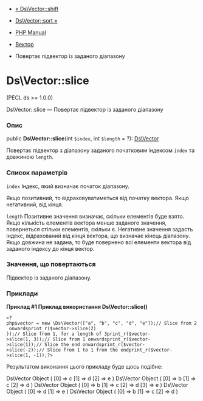 - [« Ds\Vector::shift](ds-vector.shift.md)
- [Ds\Vector::sort »](ds-vector.sort.md)

- [PHP Manual](index.md)
- [Вектор](class.ds-vector.md)
- Повертає підвектор із заданого діапазону

# Ds\Vector::slice

(PECL ds \>= 1.0.0)

Ds\Vector::slice — Повертає підвектор із заданого діапазону

### Опис

public **Ds\Vector::slice**(int `$index`, int `$length` = ?):
[Ds\Vector](class.ds-vector.md)

Повертає підвектор з діапазону заданого початковим індексом `index` та
довжиною `length`.

### Список параметрів

`index`
Індекс, який визначає початок діапазону.

Якщо позитивний, то відраховуватиметься від початку вектора. Якщо
негативний, від кінця.

`length`
Позитивне значення визначає, скільки елементів буде взято. Якщо
кількість елементів вектора менше заданого значення, повернеться стільки
елементів, скільки є. Негативне значення задасть індекс,
відрахований від кінця вектора, що визначає кінець діапазону. Якщо довжина
не задана, то буде повернено всі елементи вектора від заданого індексу
до кінця вектор.

### Значення, що повертаються

Підвектор із заданого діапазону.

### Приклади

**Приклад #1 Приклад використання **Ds\Vector::slice()****

` <?php$vector = new \Ds\Vector(["a", "b", "c", "d", "e"]);// Slice from 2 onwardsprint_r($vector->slice(2) ));// Slice from 1, for a length of 3print_r($vector->slice(1, 3));// Slice from 1 onwardsprint_r($vector->slice(1));// Slice the end onwardsprint_r($vector->slice(-2));// Slice from 1 to 1 from the endprint_r($vector->slice(1, -1));?> `

Результатом виконання цього прикладу буде щось подібне:

Ds\Vector Object
(
[0] => c
[1] => d
[2] => e
)
Ds\Vector Object
(
[0] => b
[1] => c
[2] => d
)
Ds\Vector Object
(
[0] => b
[1] => c
[2] => d
[3] => e
)
Ds\Vector Object
(
[0] => d
[1] => e
)
Ds\Vector Object
(
[0] => b
[1] => c
[2] => d
)

